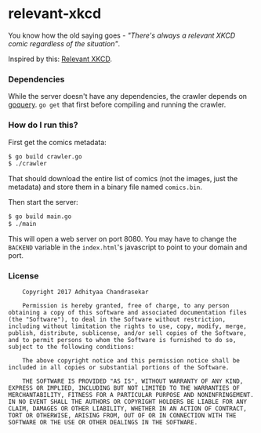 # relevant-xkcd

You know how the old saying goes - *"There's always a relevant XKCD comic regardless of the situation"*.

Inspired by this: [Relevant XKCD](http://thomaspark.co/2017/01/relevant-xkcd/).

### Dependencies

While the server doesn't have any dependencies, the crawler depends on
[goquery](https://github.com/PuerkitoBio/goquery). `go get` that first before
compiling and running the crawler.

### How do I run this?

First get the comics metadata:

```bash
$ go build crawler.go
$ ./crawler
```

That should download the entire list of comics (not the images, just the metadata) and store them in a binary file named `comics.bin`.

Then start the server:

```bash
$ go build main.go
$ ./main
```

This will open a web server on port 8080. You may have to change the `BACKEND` variable in the `index.html`'s javascript to point to your domain and port.

### License

```
    Copyright 2017 Adhityaa Chandrasekar

    Permission is hereby granted, free of charge, to any person obtaining a copy of this software and associated documentation files (the "Software"), to deal in the Software without restriction, including without limitation the rights to use, copy, modify, merge, publish, distribute, sublicense, and/or sell copies of the Software, and to permit persons to whom the Software is furnished to do so, subject to the following conditions:

    The above copyright notice and this permission notice shall be included in all copies or substantial portions of the Software.

    THE SOFTWARE IS PROVIDED "AS IS", WITHOUT WARRANTY OF ANY KIND, EXPRESS OR IMPLIED, INCLUDING BUT NOT LIMITED TO THE WARRANTIES OF MERCHANTABILITY, FITNESS FOR A PARTICULAR PURPOSE AND NONINFRINGEMENT. IN NO EVENT SHALL THE AUTHORS OR COPYRIGHT HOLDERS BE LIABLE FOR ANY CLAIM, DAMAGES OR OTHER LIABILITY, WHETHER IN AN ACTION OF CONTRACT, TORT OR OTHERWISE, ARISING FROM, OUT OF OR IN CONNECTION WITH THE SOFTWARE OR THE USE OR OTHER DEALINGS IN THE SOFTWARE.
```
